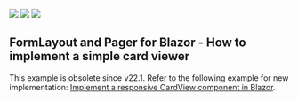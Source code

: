 <!-- default badges list -->
![](https://img.shields.io/endpoint?url=https://codecentral.devexpress.com/api/v1/VersionRange/285589284/20.2.3%2B)
[![](https://img.shields.io/badge/Open_in_DevExpress_Support_Center-FF7200?style=flat-square&logo=DevExpress&logoColor=white)](https://supportcenter.devexpress.com/ticket/details/T920833)
[![](https://img.shields.io/badge/📖_How_to_use_DevExpress_Examples-e9f6fc?style=flat-square)](https://docs.devexpress.com/GeneralInformation/403183)
<!-- default badges end -->
## FormLayout and Pager for Blazor - How to implement a simple card viewer

This example is obsolete since v22.1. Refer to the following example for new implementation: [Implement a responsive CardView component in Blazor](https://github.com/DevExpress-Examples/card-view-for-blazor).